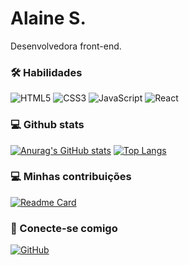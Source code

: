 # Alaine S.
Desenvolvedora front-end.

### 🛠 Habilidades
![HTML5](https://img.shields.io/badge/HTML5-E34F26?style=for-the-badge&logo=html5&logoColor=white)
![CSS3](https://img.shields.io/badge/CSS3-1572B6?style=for-the-badge&logo=css3&logoColor=white)
![JavaScript](https://img.shields.io/badge/JavaScript-F7DF1E?style=for-the-badge&logo=javascript&logoColor=black)
![React](https://img.shields.io/badge/React-20232A?style=for-the-badge&logo=react&logoColor=61DAFB)

### 💻 Github stats
[![Anurag's GitHub stats](https://github-readme-stats.vercel.app/api?username=alainecodes&&hide=stars,issues,contribs&show_icons=true&theme=synthwave&include_all_commits=true&count_private=true)](https://github.com/anuraghazra/github-readme-stats)
[![Top Langs](https://github-readme-stats.vercel.app/api/top-langs/?username=alainecodes&layout=compact&theme=synthwave)](https://github.com/anuraghazra/github-readme-stats)

### 💻 Minhas contribuições
[![Readme Card](https://github-readme-stats.vercel.app/api/pin/?username=alainecodes&repo=dio-lab-open-source&show_owner=true&theme=synthwave)](https://github.com/alainecodes/dio-lab-open-source)

### 👥 Conecte-se comigo 
[![GitHub](https://img.shields.io/badge/GitHub-100000?style=for-the-badge&logo=github&logoColor=white)](https://github.com/alainecodes)
